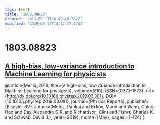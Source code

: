 ```yaml
---
tags: [ref]
title: '1803.08823'
created: '2020-05-13T06:49:48.282Z'
modified: '2020-05-14T14:12:47.274Z'
---
```


# 1803.08823

## [A high-bias, low-variance introduction to Machine Learning for physicists](https://arxiv.org/pdf/1803.08823.pdf)

@article{Mehta_2019,
   title={A high-bias, low-variance introduction to Machine Learning for physicists},
   volume={810},
   ISSN={0370-1573},
   url={http://dx.doi.org/10.1016/j.physrep.2019.03.001},
   DOI={10.1016/j.physrep.2019.03.001},
   journal={Physics Reports},
   publisher={Elsevier BV},
   author={Mehta, Pankaj and Bukov, Marin and Wang, Ching-Hao and Day, Alexandre G.R. and Richardson, Clint and Fisher, Charles K. and Schwab, David J.},
   year={2019},
   month={May},
   pages={1–124}
}

